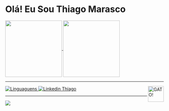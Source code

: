 <h1> Olá! Eu Sou Thiago Marasco </h1>

<div>
<a href="https://thiagomarasco.github.io/portifolio/">
<img height=180 align="center" src="https://github-readme-stats.vercel.app/api?username=ThiagoMarasco&show_icons=true&theme=radical"></img>
<img height=180 align="center" src="https://github-readme-stats.vercel.app/api/top-langs/?username=ThiagoMarasco&layout=compact&theme=radical"> </img>
</a>
</div>

<div>
 
  <hr>
  <a href="https://thiagomarasco.github.io/portifolio/">
  <img alt="Linguaguens" src="https://skillicons.dev/icons?i=py,java,mysql,arch,aws,azure,gcp,cs,django,dotnet,docker,git,godot,jenkins,selenium,bootstrap,js,html,css"> </img>
  </a>
  <a href="https://www.linkedin.com/in/thiago-marasco">
  <img alt="Linkedin Thiago" src="https://skillicons.dev/icons?i=linkedin"> </img>
  </a>
  <img  height =50 align="right" alt="GATO!"
src="https://camo.githubusercontent.com/63371d36886ee658f5a97401f393e1ab1684b2fd3de674b8f5efc7d410b2a3d0/68747470733a2f2f6d656469612e67697068792e636f6d2f6d656469612f57556c706c634d704f43456d5447427442572f67697068792e676966"> </img>
<hr>
</div>


<div>
<img align="center" src="https://raw.githubusercontent.com/trinib/trinib/snake/github-contribution-grid-snake-dark.svg"> </img>

  
</div>
